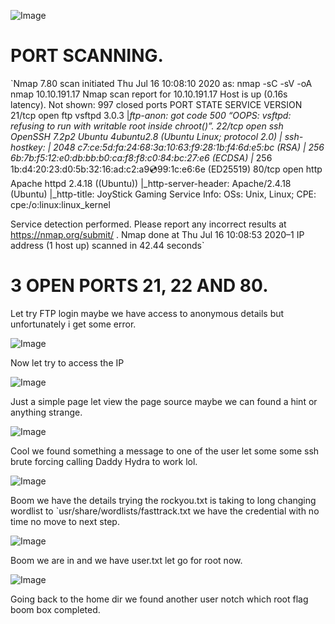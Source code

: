 ![Image](https://miro.medium.com/max/700/1*KdskuMV6EJIHUvyfsLXNFg.png)

# PORT SCANNING.

`Nmap 7.80 scan initiated Thu Jul 16 10:08:10 2020 as: nmap -sC -sV -oA nmap 10.10.191.17
Nmap scan report for 10.10.191.17
Host is up (0.16s latency).
Not shown: 997 closed ports
PORT STATE SERVICE VERSION
21/tcp open ftp vsftpd 3.0.3
|_ftp-anon: got code 500 “OOPS: vsftpd: refusing to run with writable root inside chroot()”.
22/tcp open ssh OpenSSH 7.2p2 Ubuntu 4ubuntu2.8 (Ubuntu Linux; protocol 2.0)
| ssh-hostkey:
| 2048 c7:ce:5d:fa:24:68:3a:10:63:f9:28:1b:f4:6d:e5:bc (RSA)
| 256 6b:7b:f5:12:e0:db:bb:b0:ca:f8:f8:c0:84:bc:27:e6 (ECDSA)
|_ 256 1b:d4:20:23:d0:5b:32:16:ad:c2:a9:cd:99:1c:e6:6e (ED25519)
80/tcp open http Apache httpd 2.4.18 ((Ubuntu))
|_http-server-header: Apache/2.4.18 (Ubuntu)
|_http-title: JoyStick Gaming
Service Info: OSs: Unix, Linux; CPE: cpe:/o:linux:linux_kernel

Service detection performed. Please report any incorrect results at https://nmap.org/submit/ .
Nmap done at Thu Jul 16 10:08:53 2020–1 IP address (1 host up) scanned in 42.44 seconds` 

# 3 OPEN PORTS 21, 22 AND 80.

Let try FTP login maybe we have access to anonymous details but unfortunately i get some error.

![Image](https://miro.medium.com/max/700/1*cGvVSrX5zRwXUYmR6VE6gg.png)

Now let try to access the IP

![Image](https://miro.medium.com/max/700/1*jK7xc081TtBrVX2XkVA2zA.png)

Just a simple page let view the page source maybe we can found a hint or anything strange.

![Image](https://miro.medium.com/max/700/1*YVe7i0axxmnXQqDy2NLgeg.png)

Cool we found something a message to one of the user let some some ssh brute forcing calling Daddy Hydra to work lol.

![Image](https://miro.medium.com/max/700/1*zoxWBcKCfH1ph_tWMSzuCQ.png)

Boom we have the details trying the rockyou.txt is taking to long changing wordlist to `usr/share/wordlists/fasttrack.txt we have the credential with no time no move to next step.

![Image](https://miro.medium.com/max/700/1*H0Z_ep7n_xoQXy89YJYpIg.png)

Boom we are in and we have user.txt let go for root now.

![Image](https://miro.medium.com/max/700/1*-46KMAxuE94pxevUWeR1ZQ.png)

Going back to the home dir we found another user notch which root flag boom box completed.
